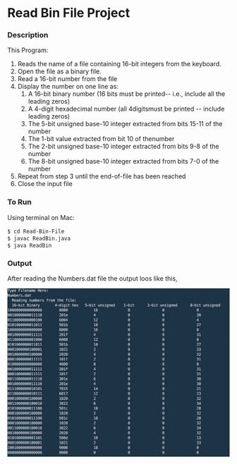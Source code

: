 # Read Bin File Project

### Description

This Program:

1. Reads the name of a file containing 16-bit integers from the keyboard. 
2. Open the file as a binary file.
3. Read a 16-bit number from the file 
4. Display the number on one line as:
   1. A 16-bit binary number (16 bits must be printed-- i.e., include all the leading zeros)
   2.  A 4-digit hexadecimal number  (all 4digitsmust be printed -- include leading zeros)
   3. The 5-bit unsigned base-10 integer extracted from bits 15-11 of the number
   4. The 1-bit value extracted from bit 10 of thenumber
   5. The 2-bit unsigned base-10 integer extracted from bits 9-8 of the number
   6. The 8-bit unsigned base-10 integer extracted from bits 7-0 of the number
5. Repeat from step 3 until the end-of-file has been reached
6. Close the input file

### To Run

Using terminal on Mac:

```
$ cd Read-Bin-File
$ javac ReadBin.java
$ java ReadBin
```

### Output

After reading the Numbers.dat file the output loos like this, 

![output](https://github.com/azamzow/Read-Bin-File/blob/master/output.png?raw=true)
